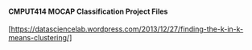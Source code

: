 #### CMPUT414 MOCAP Classification Project Files

[https://datasciencelab.wordpress.com/2013/12/27/finding-the-k-in-k-means-clustering/]

